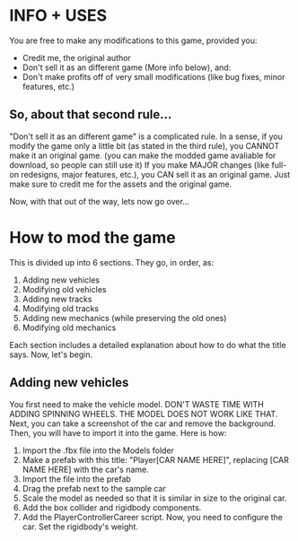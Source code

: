 # INFO + USES
You are free to make any modifications to this game, provided you:
* Credit me, the original author
* Don't sell it as an different game (More info below), and:
* Don't make profits off of very small modifications (like bug fixes, minor features, etc.)

## So, about that second rule...
"Don't sell it as an different game" is a complicated rule. In a sense, if you modify the game only a little bit (as stated in the third rule), you CANNOT make it an original game. (you can make the modded game avaliable for download, so people can still use it) If you make MAJOR changes (like full-on redesigns, major features, etc.), you CAN sell it as an original game. Just make sure to credit me for the assets and the original game.

Now, with that out of the way, lets now go over...
# How to mod the game
This is divided up into 6 sections. They go, in order, as:
1. Adding new vehicles
2. Modifying old vehicles
3. Adding new tracks
4. Modifying old tracks
5. Adding new mechanics (while preserving the old ones)
6. Modifying old mechanics

Each section includes a detailed explanation about how to do what the title says. Now, let's begin.

## Adding new vehicles
You first need to make the vehicle model. DON'T WASTE TIME WITH ADDING SPINNING WHEELS. THE MODEL DOES NOT WORK LIKE THAT. Next, you can take a screenshot of the car and remove the background. Then, you will have to import it into the game. Here is how:
1. Import the .fbx file into the Models folder
2. Make a prefab with this title: "Player[CAR NAME HERE]", replacing [CAR NAME HERE] with the car's name.
3. Import the file into the prefab
4. Drag the prefab next to the sample car
5. Scale the model as needed so that it is similar in size to the original car.
6. Add the box collider and rigidbody components.
7. Add the PlayerControllerCareer script.
Now, you need to configure the car. Set the rigidbody's weight.